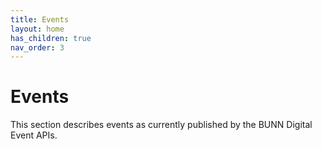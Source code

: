 ```yaml
---
title: Events
layout: home
has_children: true
nav_order: 3
---
```


# Events

This section describes events as currently published by the BUNN Digital Event APIs.

